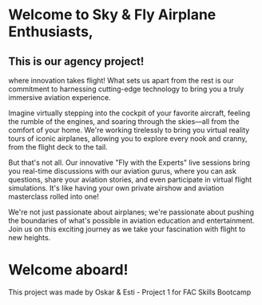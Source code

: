 # Welcome to Sky & Fly Airplane Enthusiasts,


## This is our agency project! 


where innovation takes flight! What sets us apart from the rest is our commitment to harnessing cutting-edge technology to bring you a truly immersive aviation experience.

Imagine virtually stepping into the cockpit of your favorite aircraft, feeling the rumble of the engines, and soaring through the skies—all from the comfort of your home. We're working tirelessly to bring you virtual reality tours of iconic airplanes, allowing you to explore every nook and cranny, from the flight deck to the tail.

But that's not all. Our innovative "Fly with the Experts" live sessions bring you real-time discussions with our aviation gurus, where you can ask questions, share your aviation stories, and even participate in virtual flight simulations. It's like having your own private airshow and aviation masterclass rolled into one!

We're not just passionate about airplanes; we're passionate about pushing the boundaries of what's possible in aviation education and entertainment. Join us on this exciting journey as we take your fascination with flight to new heights.

# Welcome aboard!


This project was made by Oskar & Esti - Project 1 for FAC Skills Bootcamp

